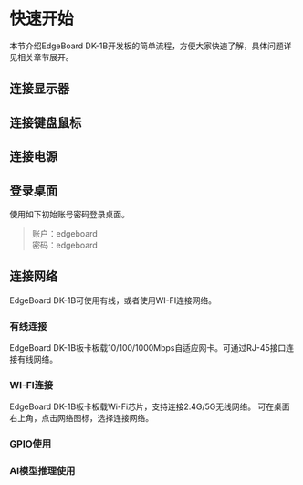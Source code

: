 # 快速开始

本节介绍EdgeBoard DK-1B开发板的简单流程，方便大家快速了解，具体问题详见相关章节展开。

## 连接显示器

## 连接键盘鼠标

## 连接电源

## 登录桌面

使用如下初始账号密码登录桌面。

> 账户：edgeboard  
> 密码：edgeboard

## 连接网络

EdgeBoard DK-1B可使用有线，或者使用WI-FI连接网络。

### 有线连接

EdgeBoard DK-1B板卡板载10/100/1000Mbps自适应网卡。可通过RJ-45接口连接有线网络。

### WI-FI连接

EdgeBoard DK-1B板卡板载Wi-Fi芯片，支持连接2.4G/5G无线网络。
可在桌面右上角，点击网络图标，选择连接网络。

### GPIO使用

### AI模型推理使用

